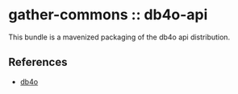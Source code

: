 gather-commons :: db4o-api
==========================
This bundle is a mavenized packaging of the db4o api distribution.


References
----------
* [db4o](http://www.db4o.com)

